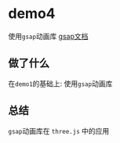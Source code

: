 # demo4

使用`gsap`动画库
[gsap文档](https://greensock.com/docs/)

## 做了什么

在`demo1`的基础上: 使用`gsap`动画库

## 总结

`gsap`动画库在 `three.js` 中的应用
